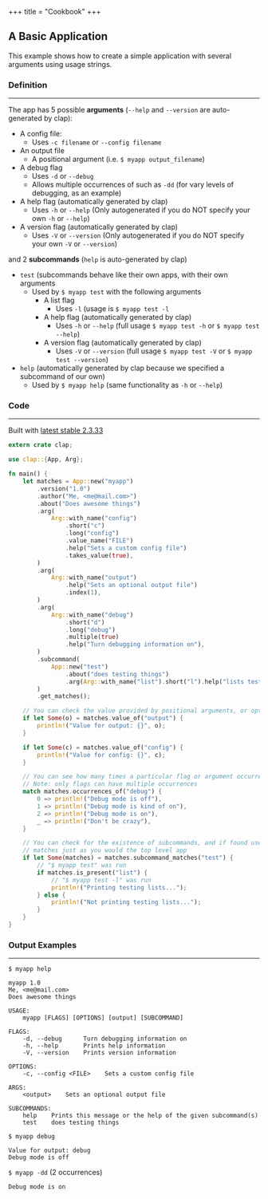+++
title = "Cookbook"
+++

## A Basic Application

This example shows how to create a simple application with several arguments using usage strings.

### Definition
---
The app has 5 possible **arguments** (`--help` and `--version` are auto-generated by clap):
- A config file: 
    + Uses `-c filename` or `--config filename`
- An output file
    + A positional argument (i.e. `$ myapp output_filename`)
- A debug flag
    + Uses `-d` or `--debug`
    + Allows multiple occurrences of such as `-dd` (for vary levels of debugging, as an example)
- A help flag (automatically generated by clap)
    + Uses `-h` or `--help` (Only autogenerated if you do NOT specify your own `-h` or `--help`)
- A version flag (automatically generated by clap)
    + Uses `-V` or `--version` (Only autogenerated if you do NOT specify your own `-V` or `--version`)

and 2 **subcommands** (`help` is auto-generated by clap)

- `test` (subcommands behave like their own apps, with their own arguments
    + Used by `$ myapp test` with the following arguments
        + A list flag
            + Uses `-l` (usage is `$ myapp test -l`
        + A help flag (automatically generated by clap)
            + Uses `-h` or `--help` (full usage `$ myapp test -h` or `$ myapp test --help`)
        + A version flag (automatically generated by clap)
            + Uses `-V` or `--version` (full usage `$ myapp test -V` or `$ myapp test --version`)
- `help` (automatically generated by clap because we specified a subcommand of our own)
    + Used by `$ myapp help` (same functionality as `-h` or `--help`)

### Code
---
Built with [latest stable 2.3.33](https://docs.rs/clap/2.33.3/clap/index.html)
```rust
extern crate clap;

use clap::{App, Arg};

fn main() {
    let matches = App::new("myapp")
        .version("1.0")
        .author("Me, <me@mail.com>")
        .about("Does awesome things")
        .arg(
            Arg::with_name("config")
                .short("c")
                .long("config")
                .value_name("FILE")
                .help("Sets a custom config file")
                .takes_value(true),
        )
        .arg(
            Arg::with_name("output")
                .help("Sets an optional output file")
                .index(1),
        )
        .arg(
            Arg::with_name("debug")
                .short("d")
                .long("debug")
                .multiple(true)
                .help("Turn debugging information on"),
        )
        .subcommand(
            App::new("test")
                .about("does testing things")
                .arg(Arg::with_name("list").short("l").help("lists test values")),
        )
        .get_matches();

    // You can check the value provided by positional arguments, or option arguments
    if let Some(o) = matches.value_of("output") {
        println!("Value for output: {}", o);
    }

    if let Some(c) = matches.value_of("config") {
        println!("Value for config: {}", c);
    }

    // You can see how many times a particular flag or argument occurred
    // Note: only flags can have multiple occurrences
    match matches.occurrences_of("debug") {
        0 => println!("Debug mode is off"),
        1 => println!("Debug mode is kind of on"),
        2 => println!("Debug mode is on"),
        _ => println!("Don't be crazy"),
    }

    // You can check for the existence of subcommands, and if found use their
    // matches just as you would the top level app
    if let Some(matches) = matches.subcommand_matches("test") {
        // "$ myapp test" was run
        if matches.is_present("list") {
            // "$ myapp test -l" was run
            println!("Printing testing lists...");
        } else {
            println!("Not printing testing lists...");
        }
    }
}
```
### Output Examples
---
`$ myapp help`

```
myapp 1.0
Me, <me@mail.com>
Does awesome things

USAGE:
    myapp [FLAGS] [OPTIONS] [output] [SUBCOMMAND]

FLAGS:
    -d, --debug      Turn debugging information on
    -h, --help       Prints help information
    -V, --version    Prints version information

OPTIONS:
    -c, --config <FILE>    Sets a custom config file

ARGS:
    <output>    Sets an optional output file

SUBCOMMANDS:
    help    Prints this message or the help of the given subcommand(s)
    test    does testing things
```

`$ myapp debug`

```
Value for output: debug
Debug mode is off
```

`$ myapp -dd` (2 occurrences)

```
Debug mode is on
```